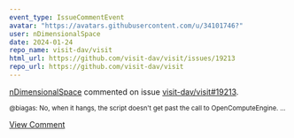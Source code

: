 ```yaml
---
event_type: IssueCommentEvent
avatar: "https://avatars.githubusercontent.com/u/34101746?"
user: nDimensionalSpace
date: 2024-01-24
repo_name: visit-dav/visit
html_url: https://github.com/visit-dav/visit/issues/19213
repo_url: https://github.com/visit-dav/visit
---
```


<a href='https://github.com/nDimensionalSpace' target='_blank'>nDimensionalSpace</a> commented on issue <a href='https://github.com/visit-dav/visit/issues/19213' target='_blank'>visit-dav/visit#19213</a>.

<small>@biagas: No, when it hangs, the script doesn't get past the call to OpenComputeEngine....</small>

<a href='https://github.com/visit-dav/visit/issues/19213' target='_blank'>View Comment</a>